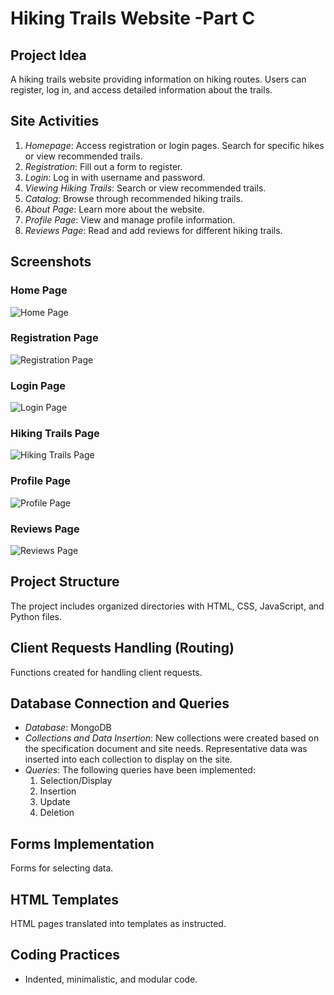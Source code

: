 # Hiking Trails Website -Part C

## Project Idea
A hiking trails website providing information on hiking routes. Users can register, log in, and access detailed information about the trails.

## Site Activities
1. *Homepage*: Access registration or login pages. Search for specific hikes or view recommended trails.
2. *Registration*: Fill out a form to register.
3. *Login*: Log in with username and password.
4. *Viewing Hiking Trails*: Search or view recommended trails.
5. *Catalog*: Browse through recommended hiking trails.
6. *About Page*: Learn more about the website.
7. *Profile Page*: View and manage profile information.
8. *Reviews Page*: Read and add reviews for different hiking trails.

## Screenshots
### Home Page
![Home Page](path/to/screenshot1.png)

### Registration Page
![Registration Page](path/to/screenshot2.png)

### Login Page
![Login Page](path/to/screenshot3.png)

### Hiking Trails Page
![Hiking Trails Page](path/to/screenshot4.png)

### Profile Page
![Profile Page](path/to/screenshot5.png)

### Reviews Page
![Reviews Page](path/to/screenshot6.png)

## Project Structure
The project includes organized directories with HTML, CSS, JavaScript, and Python files.

## Client Requests Handling (Routing)
Functions created for handling client requests.

## Database Connection and Queries
- *Database*: MongoDB
- *Collections and Data Insertion*: New collections were created based on the specification document and site needs. Representative data was inserted into each collection to display on the site.
- *Queries*: The following queries have been implemented:
  1. Selection/Display
  2. Insertion
  3. Update
  4. Deletion

## Forms Implementation
Forms for selecting data.

## HTML Templates
HTML pages translated into templates as instructed.

## Coding Practices
- Indented, minimalistic, and modular code.
